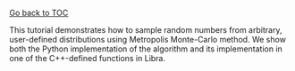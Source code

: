 [Go back to TOC](../../../README.md)

This tutorial demonstrates how to sample random numbers from arbitrary, user-defined distributions using Metropolis Monte-Carlo method. 
We show both the Python implementation of the algorithm and its implementation in one of the C++-defined functions in Libra.



